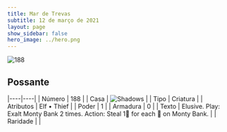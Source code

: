 ```yaml
---
title: Mar de Trevas
subtitle: 12 de março de 2021
layout: page
show_sidebar: false
hero_image: ../hero.png
---
```


![188](https://cdn.keyforgegame.com/media/card_front/pt/496_188_55G7WJXVG24C_pt.png)

## Possante

|----|----|
| Número | 188 |
| Casa | ![Shadows](https://archonarcana.com/images/thumb/e/ee/Shadows.png/22px-Shadows.png "Sombras") |
| Tipo | Criatura |
| Atributos | Elf • Thief |
| Poder | 1 |
| Armadura | 0 |
| Texto | Elusive.  Play: Exalt Monty Bank 2 times.  Action: Steal 1 for each  on Monty Bank. |
| Raridade |  |
